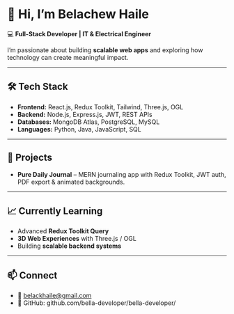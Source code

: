 # 👋 Hi, I’m Belachew Haile

💻 **Full-Stack Developer | IT & Electrical Engineer**  

I’m passionate about building **scalable web apps** and exploring how technology can create meaningful impact.  

---

## 🛠 Tech Stack  
- **Frontend:** React.js, Redux Toolkit, Tailwind, Three.js, OGL  
- **Backend:** Node.js, Express.js, JWT, REST APIs  
- **Databases:** MongoDB Atlas, PostgreSQL, MySQL  
- **Languages:** Python, Java, JavaScript, SQL  

---

## 🚀 Projects  
- **Pure Daily Journal** – MERN journaling app with Redux Toolkit, JWT auth, PDF export & animated backgrounds.  
  

---

## 📈 Currently Learning  
- Advanced **Redux Toolkit Query**  
- **3D Web Experiences** with Three.js / OGL  
- Building **scalable backend systems**  

---

## 📫 Connect  
- 📧 belackhaile@gmail.com  
- 🐙 GitHub:  github.com/bella-developer/bella-developer/ 


<!--
**bella-developer/bella-developer** is a ✨ _special_ ✨ repository because its `README.md` (this file) appears on your GitHub profile.

Here are some ideas to get you started:

- 🔭 I’m currently working on ...
- 🌱 I’m currently learning ...
- 👯 I’m looking to collaborate on ...
- 🤔 I’m looking for help with ...
- 💬 Ask me about ...
- 📫 How to reach me: ...
- 😄 Pronouns: ...
- ⚡ Fun fact: ...
-->
